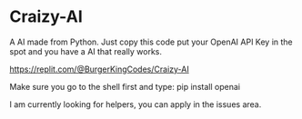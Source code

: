 # Craizy-AI
A AI made from Python. Just copy this code put your OpenAI API Key in the spot and you have a AI that really works.

https://replit.com/@BurgerKingCodes/Craizy-AI

Make sure you go to the shell first and type: pip install openai

I am currently looking for helpers, you can apply in the issues area.
